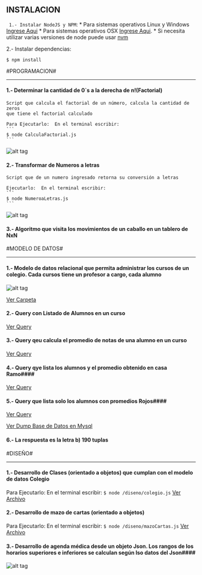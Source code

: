 ## INSTALACION  ##
`
1.- Instalar NodeJS y NPM`: 
	* Para sistemas operativos Linux 	y Windows [Ingrese Aqui](http://www.w3resource.com/node.js/installing-node.js-windows-and-linux.php)
	* Para sistemas operativos OSX [Ingrese Aqui](https://coolestguidesontheplanet.com/installing-node-js-on-macos/). 
	* Si necesita utilizar varias versiones de node puede usar [nvm](https://github.com/creationix/nvm)

2.- Instalar dependencias:   
```
$ npm install
```


#PROGRAMACION#
___________________________________________________________________________

#### 1.- Determinar la cantidad de 0`s a la derecha de n!(Factorial) ####
	
	Script que calcula el factorial de un número, calcula la cantidad de zeros
	que tiene el factorial calculado
	
	Para Ejecutarlo:  En el terminal escribir:
	```
	$ node CalculaFactorial.js
	```

![alt tag](http://apgca.cl/bin/test/factorial.png)





#### 2.- Transformar de Numeros a letras ####

	Script que de un numero ingresado retorna su conversión a letras

	Ejecutarlo:  En el terminal escribir:
	```
	$ node NumeroaLetras.js
	```

![alt tag](http://apgca.cl/bin/test/numeroLetras.png)



#### 3.- Algoritmo que visita los movimientos de un caballo en un tablero de NxN ####


#MODELO DE DATOS#
___________________________________________________________________________

#### 1.- Modelo de datos relacional que permita administrar los cursos de un colegio. Cada cursos tiene un profesor a cargo, cada alumno  ####

![alt tag](http://apgca.cl/bin/test/ModeloColegio.png)


[Ver Carpeta](https://github.com/mortegac/testProgramacion-nodejs/tree/master/modelo-datos)

#### 2.- Query con Listado de Alumnos en un curso #### 
[Ver Query](https://github.com/mortegac/testProgramacion-nodejs/blob/master/modelo-datos/2-ListaAlumCursos.sql) 

#### 3.- Query qeu calcula el promedio de notas de una alumno en un curso #### 
[Ver Query](https://github.com/mortegac/testProgramacion-nodejs/blob/master/modelo-datos/3-CalculaPromedioAlumCursos.sql) 

#### 4.- Query qye lista los alumnos y el promedio obtenido en casa Ramo#### 
[Ver Query](https://github.com/mortegac/testProgramacion-nodejs/blob/master/modelo-datos/4-ListaAlumnosPromedios.sql) 

#### 5.- Query que lista solo los alumnos con promedios Rojos#### 
[Ver Query](https://github.com/mortegac/testProgramacion-nodejs/blob/master/modelo-datos/5-ListaAlumnosPromediosRojos.sql) 

[Ver Dump Base de Datos en Mysql](https://github.com/mortegac/testProgramacion-nodejs/blob/master/modelo-datos/COLEGIO-NEW_2017-01-30.sql) 

#### 6.- La respuesta es la letra b) 190 tuplas #### 


#DISEÑO#
___________________________________________________________________________

#### 1.- Desarrollo de Clases (orientado a objetos) que cumplan con el modelo de datos Colegio ####

Para Ejecutarlo:  En el terminal escribir:
	```
	$ node /diseno/colegio.js
	```
[Ver Archivo](https://github.com/mortegac/testProgramacion-nodejs/blob/master/diseno/colegio.js) 

#### 2.- Desarrollo de mazo de cartas (orientado a objetos) ####

Para Ejecutarlo:  En el terminal escribir:
	```
	$ node /diseno/mazoCartas.js
	```
[Ver Archivo](https://github.com/mortegac/testProgramacion-nodejs/blob/master/diseno/mazoCartas.js) 

#### 3.- Desarrollo de agenda médica desde un objeto Json.  Los rangos de los horarios superiores e inferiores se calculan según lso datos del Json####
![alt tag](http://apgca.cl/bin/test/agenda.png)





